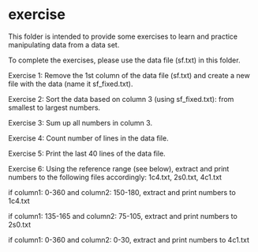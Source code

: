 # exercise
This folder is intended to provide some exercises to learn and practice manipulating data from a data set.

To complete the exercises, please use the data file (sf.txt) in this folder.

Exercise 1:
Remove the 1st column of the data file (sf.txt) and create a new file with the data (name it sf_fixed.txt).

Exercise 2:
Sort the data based on column 3 (using sf_fixed.txt): from smallest to largest numbers.

Exercise 3:
Sum up all numbers in column 3.

Exercise 4: 
Count number of lines in the data file.

Exercise 5: 
Print the last 40 lines of the data file.

Exercise 6:
Using the reference range (see below), extract and print numbers to the following files accordingly:
1c4.txt, 2s0.txt, 4c1.txt


if column1: 0-360 and column2: 150-180, extract and print numbers to 1c4.txt

if column1: 135-165 and column2: 75-105, extract and print numbers to 2s0.txt

if column1: 0-360 and column2: 0-30, extract and print numbers to 4c1.txt

